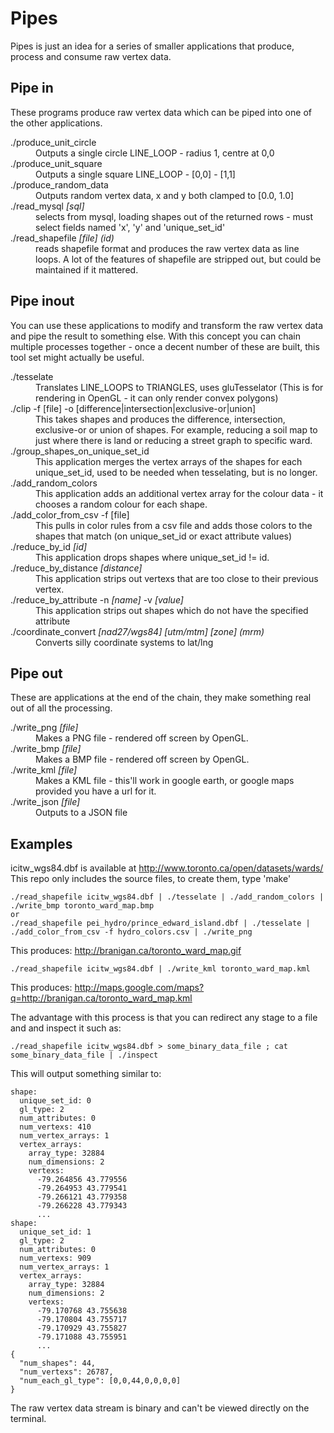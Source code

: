 Pipes
=====

Pipes is just an idea for a series of smaller applications that produce, process and consume raw vertex data.

Pipe in
-------

These programs produce raw vertex data which can be piped into one of the other applications.

<dl>
  <dt>./produce_unit_circle</dt>
    <dd>Outputs a single circle LINE_LOOP - radius 1, centre at 0,0</dd>
  <dt>./produce_unit_square</dt>
    <dd>Outputs a single square LINE_LOOP - [0,0] - [1,1]</dd>
  <dt>./produce_random_data</dt>
    <dd>Outputs random vertex data, x and y both clamped to [0.0, 1.0]</dd>
  <dt>./read_mysql <i>[sql]</i></dt>
    <dd>selects from mysql, loading shapes out of the returned rows - must select fields named 'x', 'y' and 'unique_set_id'</dd>
  <dt>./read_shapefile <i>[file] (id)</i></dt>
    <dd>reads shapefile format and produces the raw vertex data as line loops.  A lot of the features of shapefile are stripped out, but could be maintained if it mattered.</dd>
</dl>


Pipe inout
-------

You can use these applications to modify and transform the raw vertex data and pipe the result to something else. With this concept you can chain multiple processes together - once a decent number of these are built, this tool set might actually be useful.

<dl>
  <dt>./tesselate</dt>
  <dd>Translates LINE_LOOPS to TRIANGLES, uses gluTesselator (This is for rendering in OpenGL - it can only render convex polygons)</dd>
  <dt>./clip -f [file] -o [difference|intersection|exclusive-or|union]</dt>
  <dd>This takes shapes and produces the difference, intersection, exclusive-or or union of shapes.  For example, reducing a soil map to just where there is land or reducing a street graph to specific ward.</dd>
  <dt>./group_shapes_on_unique_set_id</dt>
  <dd>This application merges the vertex arrays of the shapes for each unique_set_id, used to be needed when tesselating, but is no longer.</dd>
  <dt>./add_random_colors</dt>
  <dd>This application adds an additional vertex array for the colour data - it chooses a random colour for each shape.</dd>
  <dt>./add_color_from_csv -f [file]</dt>
  <dd>This pulls in color rules from a csv file and adds those colors to the shapes that match (on unique_set_id or exact attribute values)</dd>
  <dt>./reduce_by_id <i>[id]</i></dt>
  <dd>This application drops shapes where unique_set_id != id.</dd>
  <dt>./reduce_by_distance <i>[distance]</i></dt>
  <dd>This application strips out vertexs that are too close to their previous vertex.</dd>
  <dt>./reduce_by_attribute -n <i>[name]</i> -v <i>[value]</i></dt>
  <dd>This application strips out shapes which do not have the specified attribute</dd>
  <dt>./coordinate_convert <i>[nad27/wgs84] [utm/mtm] [zone] (mrm)</i></dt>
  <dd>Converts silly coordinate systems to lat/lng</dd>
</dl>

Pipe out
-------

These are applications at the end of the chain, they make something real out of all the processing.
    
<dl>
  <dt>./write_png <i>[file]</i></dt>
  <dd>Makes a PNG file - rendered off screen by OpenGL.</dd>
  <dt>./write_bmp <i>[file]</i></dt>
  <dd>Makes a BMP file - rendered off screen by OpenGL.</dd>
  <dt>./write_kml <i>[file]</i></dt>
  <dd>Makes a KML file - this'll work in google earth, or google maps provided you have a url for it.</dd>
  <dt>./write_json <i>[file]</i></dt>
  <dd>Outputs to a JSON file</dd>
</dl>


Examples
--------

icitw_wgs84.dbf is available at http://www.toronto.ca/open/datasets/wards/<br />
This repo only includes the source files, to create them, type 'make'

    ./read_shapefile icitw_wgs84.dbf | ./tesselate | ./add_random_colors | ./write_bmp toronto_ward_map.bmp
    or
    ./read_shapefile pei_hydro/prince_edward_island.dbf | ./tesselate | ./add_color_from_csv -f hydro_colors.csv | ./write_png

This produces: http://branigan.ca/toronto_ward_map.gif

    ./read_shapefile icitw_wgs84.dbf | ./write_kml toronto_ward_map.kml

This produces: http://maps.google.com/maps?q=http://branigan.ca/toronto_ward_map.kml

The advantage with this process is that you can redirect any stage to a file and and inspect it such as:

    ./read_shapefile icitw_wgs84.dbf > some_binary_data_file ; cat some_binary_data_file | ./inspect

This will output something similar to:

    shape:
      unique_set_id: 0
      gl_type: 2
      num_attributes: 0
      num_vertexs: 410
      num_vertex_arrays: 1
      vertex_arrays:
        array_type: 32884
        num_dimensions: 2
        vertexs:
          -79.264856 43.779556 
          -79.264953 43.779541 
          -79.266121 43.779358 
          -79.266228 43.779343 
          ...
    shape:
      unique_set_id: 1
      gl_type: 2
      num_attributes: 0
      num_vertexs: 909
      num_vertex_arrays: 1
      vertex_arrays:
        array_type: 32884
        num_dimensions: 2
        vertexs:
          -79.170768 43.755638 
          -79.170804 43.755717 
          -79.170929 43.755827 
          -79.171088 43.755951 
          ...
    {
      "num_shapes": 44,
      "num_vertexs": 26787,
      "num_each_gl_type": [0,0,44,0,0,0,0]
    }

The raw vertex data stream is binary and can't be viewed directly on the terminal.
